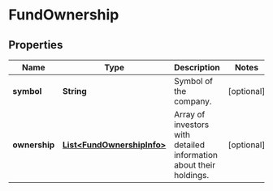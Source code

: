 # FundOwnership

## Properties

 Name          | Type                                                      | Description                                                        | Notes      
---------------|-----------------------------------------------------------|--------------------------------------------------------------------|------------
 **symbol**    | **String**                                                | Symbol of the company.                                             | [optional] 
 **ownership** | [**List&lt;FundOwnershipInfo&gt;**](FundOwnershipInfo.md) | Array of investors with detailed information about their holdings. | [optional] 



